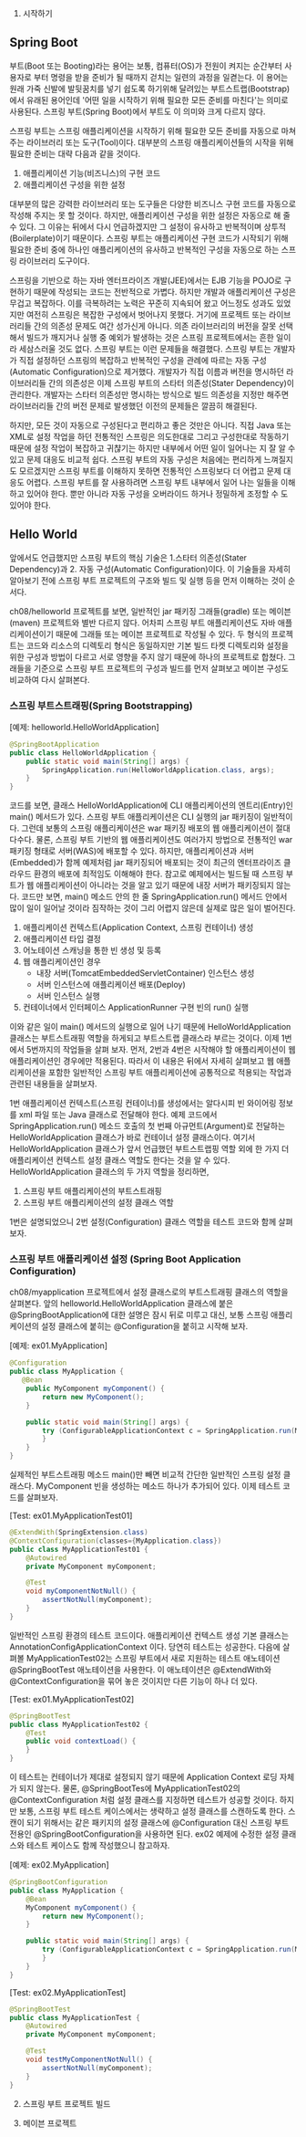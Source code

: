 1. 시작하기

## Spring Boot

부트(Boot 또는 Booting)라는 용어는 보통, 컴퓨터(OS)가 전원이 켜지는 순간부터 사용자로 부터 명령을 받을 준비가 될 때까지 걷치는 일련의 과정을 일켣는다. 이 용어는 원래 가죽 신발에 발뒷꿈치를 넣기 쉽도록 하기위해 달려있는 부트스트랩(Bootstrap)에서 유래된 용어인데 '어떤 일을 시작하기 위해 필요한 모든 준비를 마친다'는 의미로 사용된다. 스프링 부트(Spring Boot)에서 부트도 이 의미와 크게 다르지 않다.

스프링 부트는 스프링 애플리케이션을 시작하기 위해 필요한 모든 준비를 자동으로 마쳐주는 라이브러리 또는 도구(Tool)이다. 대부분의 스프링 애플리케이션들의 시작을 위해 필요한 준비는 대략 다음과 같을 것이다.

1.  애플리케이션 기능(비즈니스)의 구현 코드
2.  애플리케이션 구성을 위한 설정

대부분의 많은 강력한 라이브러리 또는 도구들은 다양한 비즈니스 구현 코드를 자동으로 작성해 주지는 못 할 것이다. 하지만, 애플리케이션 구성을 위한 설정은 자동으로 해 줄 수 있다. 그 이유는 뒤에서 다시 언급하겠지만 그 설정이 유사하고 반복적이며 상투적(Boilerplate)이기 때문이다. 스프링 부트는 애플리케이션 구현 코드가 시작되기 위해 필요한 준비 중에 하나인 애플리케이션의 유사하고 반복적인 구성을 자동으로 하는 스프링 라이브러리 도구이다.

스프링을 기반으로 하는 자바 엔터프라이즈 개발(JEE)에서는 EJB 기능을 POJO로 구현하기 때문에 작성되는 코드는 전반적으로 가볍다. 하지만 개발과 애플리케이션 구성은 무겁고 복잡하다. 이를 극복하려는 노력은 꾸준히 지속되어 왔고 어느정도 성과도 있었지만 여전히 스프링은 복잡한 구성에서 벗어나지 못했다. 거기에 프로젝트 또는 라이브러리들 간의 의존성 문제도 여간 성가신게 아니다. 의존 라이브러리의 버전을 잘못 선택해서 빌드가 깨지거나 실행 중 예외가 발생하는 것은 스프링 프로젝트에서는 흔한 일이라 세삼스러울 것도 없다. 스프링 부트는 이런 문제들을 해결했다. 스프링 부트는 개발자가 직접 설정하던 스프링의 복잡하고 반복적인 구성을 관례에 따르는 자동 구성(Automatic Configuration)으로 제거했다. 개발자가 직접 이름과 버전을 명시하던 라이브러리들 간의 의존성은 이제 스프링 부트의 스타터 의존성(Stater Dependency)이 관리한다. 개발자는 스타터 의존성만 명시하는 방식으로 빌드 의존성을 지정만 해주면 라이브러리들 간의 버전 문제로 발생했던 이전의 문제들은 깔끔히 해결된다.

하지만, 모든 것이 자동으로 구성된다고 편리하고 좋은 것만은 아니다. 직접 Java 또는 XML로 설정 작업을 하던 전통적인 스프링은 의도한대로 그리고 구성한대로 작동하기 때문에 설정 작업이 복잡하고 귀챦기는 하지만 내부에서 어떤 일이 일어나는 지 잘 알 수 있고 문제 대응도 비교적 쉽다. 스프링 부트의 자동 구성은 처음에는 편리하게 느껴질지도 모르겠지만 스프링 부트를 이해하지 못하면 전통적인 스프링보다 더 어렵고 문제 대응도 어렵다. 스프링 부트를 잘 사용하려면 스프링 부트 내부에서 일어 나는 일들을 이해하고 있어야 한다. 뿐만 아니라 자동 구성을 오버라이드 하거나 정밀하게 조정할 수 도 있어야 한다.



## Hello World

 앞에서도 언급했지만 스프링 부트의 핵심 기술은 1.스타터 의존성(Stater Dependency)과 2. 자동 구성(Automatic Configuration)이다. 이 기술들을 자세히 알아보기 전에 스프링 부트 프로젝트의 구조와 빌드 및 실행 등을 먼저 이해하는 것이 순서다.

 ch08/helloworld 프로젝트를 보면, 일반적인 jar 패키징 그래들(gradle) 또는 메이븐(maven) 프로젝트와 별반 다르지 않다. 어차피 스프링 부트 애플리케이션도 자바 애플리케이션이기 때문에 그래들 또는 메이븐 프로젝트로 작성될 수 있다. 두 형식의 프로젝트는 코드와 리소스의 디렉토리 형식은 동일하지만 기본 빌드 타켓 디렉토리와 설정을 위한 구성과 방법이 다르고 서로 영향을 주지 않기 때문에 하나의 프로젝트로 합쳤다. 그래들을 기준으로 스프링 부트 프로젝트의 구성과 빌드를 먼저 살펴보고 메이븐 구성도 비교하여 다시 살펴본다.

### 스프링 부트스트래핑(Spring Bootstrapping)
    
\[예제: helloworld.HelloWorldApplication\]
    
```java
@SpringBootApplication
public class HelloWorldApplication {
	public static void main(String[] args) {
		SpringApplication.run(HelloWorldApplication.class, args);
	}
}
```

 코드를 보면, 클래스 HelloWorldApplication에 CLI 애플리케이션의 엔트리(Entry)인 main() 메서드가 있다. 스프링 부트 애플리케이션은 CLI 실행의 jar 패키징이 일반적이다. 그런데 보통의 스프링 애플리케이션은 war 패키징 배포의 웹 애플리케이션이 절대 다수다. 물론, 스프링 부트 기반의 웹 애플리케이션도 여러가지 방법으로 전통적인 war 패키징 형태로 서버(WAS)에 배포할 수 있다. 하지만, 애플리케이션과 서버(Embedded)가 함께 예제처럼 jar 패키징되어 배포되는 것이 최근의 엔터프라이즈 클라우드 환경의 배포에 최적임도 이해해야 한다. 참고로 예제에서는 빌드될 때 스프링 부트가 웹 애플리케이션이 아니라는 것을 알고 있기 때문에 내장 서버가 패키징되지 않는다. 코드만 보면, main() 메소드 안의 한 줄 SpringApplication.run() 메서드 안에서 많이 일이 일어날 것이라 짐작하는 것이 그리 어렵지 않은데 실제로 많은 일이 벌어진다.
	
1.  애플리케이션 컨텍스트(Application Context, 스프링 컨테이너) 생성
2.  애플리케이션 타입 결정
3.  어노테이션 스캐닝을 통한 빈 생성 및 등록
4.  웹 애플리케이션인 경우
	- 내장 서버(TomcatEmbeddedServletContainer) 인스턴스 생성
	- 서버 인스턴스에 애플리케이션 배포(Deploy)
	- 서버 인스턴스 실행
5.  컨테이너에서 인터페이스 ApplicationRunner 구현 빈의 run() 실행
	
 이와 같은 일이 main() 메서드의 실행으로 일어 나기 때문에 HelloWorldApplication 클래스는 부트스트래핑 역할을 하게되고 부트스트랩 클래스라 부르는 것이다. 이제 1번에서 5번까지의 작업들을 살펴 보자. 먼저, 2번과 4번은 시작해야 할 애플리케이션이 웹 애플리케이션인 경우에만 적용된다. 따라서 이 내용은 뒤에서 자세히 살펴보고 웹 애플리케이션을 포함한 일반적인 스프링 부트 애플리케이션에 공통적으로 적용되는 작업과 관련된 내용들을 살펴보자.
	
 1번 애플리케이션 컨텍스트(스프링 컨테이너)를 생성에서는 알다시피 빈 와이어링 정보를 xml 파일 또는 Java 클래스로 전달해야 한다. 예제 코드에서 SpringApplication.run() 메소드 호출의 첫 번째 아규먼트(Argument)로 전달하는 HelloWorldApplication 클래스가 바로 컨테이너 설정 클래스이다. 여기서 HelloWorldApplication 클래스가 앞서 언급했던 부트스트랩핑 역할 외에 한 가지 더 애플리케이션 컨텍스트 설정 클래스 역할도 한다는 것을 알 수 있다. HelloWorldApplication 클래스의 두 가지 역할을 정리하면,
	
1. 스프링 부트 애플리케이션의 부트스트래핑
2. 스프링 부트 애플리케이션의 설정 클래스 역할 

 1번은 설명되었으니 2번 설정(Configuration) 클래스 역할을 테스트 코드와 함께 살펴보자.


### 스프링 부트 애플리케이션 설정 (Spring Boot Application Configuration)

 ch08/myapplication 프로젝트에서 설정 클래스로의 부트스트래핑 클래스의 역할을 살펴본다. 앞의 helloworld.HelloWorldApplication 클래스에 붙은 @SpringBootApplication에 대한 설명은 잠시 뒤로 미루고 대신, 보통 스프링 애플리케이션의 설정 클래스에 붙히는 @Configuration을 붙히고 시작해 보자.  
	
\[예제: ex01.MyApplication\]
    
```java
@Configuration
public class MyApplication {
   @Bean
    public MyComponent myComponent() {
        return new MyComponent();
    }

    public static void main(String[] args) {
        try (ConfigurableApplicationContext c = SpringApplication.run(MyApplication.class, args)) {
        }
    }
}
```
 실제적인 부트스트래핑 메소드 main()만 빼면 비교적 간단한 일반적인 스프링 설정 클래스다. MyComponent 빈을 생성하는 메소드 하나가 추가되어 있다. 이제 테스트 코드를 살펴보자.

\[Test: ex01.MyApplicationTest01\]

```java
@ExtendWith(SpringExtension.class)
@ContextConfiguration(classes={MyApplication.class})
public class MyApplicationTest01 {
    @Autowired
    private MyComponent myComponent;

    @Test
    void myComponentNotNull() {
        assertNotNull(myComponent);
    }
}
```
 일반적인 스프링 환경의 테스트 코드이다. 애플리케이션 컨텍스트 생성 기본 클래스는 AnnotationConfigApplicationContext 이다. 당연히 테스트는 성공한다. 다음에 살펴볼 MyApplicationTest02는 스프링 부트에서 새로 지원하는 	테스트 애노테이션 @SpringBootTest 애노테이션을 사용한다. 이 애노테이션은 @ExtendWith와 @ContextConfiguration을 묶어 놓은 것이지만 다른 기능이 하나 더 있다.

\[Test: ex01.MyApplicationTest02\]

```java
@SpringBootTest
public class MyApplicationTest02 {
    @Test
    public void contextLoad() {
    }
}
```
 이 테스트는 컨테이너가 제대로 설정되지 않기 때문에 Application Context 로딩 자체가 되지 않는다. 물론, @SpringBootTes에 MyApplicationTest02의 @ContextConfiguration 처럼 설정 클래스를 지정하면 테스트가 성공할 것이다. 하지만 보통, 스프링 부트 테스트 케이스에서는 생략하고 설정 클래스를 스캔하도록 한다. 스캔이 되기 위해서는 같은 패키지의 설정 클래스에 @Configuration 대신 스프링 부트 전용인 @SpringBootConfiguration을 사용하면 된다. ex02 예제에 수정한 설정 클래스와 테스트 케이스도 함께 작성했으니 참고하자.
 
\[예제: ex02.MyApplication\]
    
```java
@SpringBootConfiguration
public class MyApplication {
    @Bean
    MyComponent myComponent() {
        return new MyComponent();
    }

    public static void main(String[] args) {
        try (ConfigurableApplicationContext c = SpringApplication.run(MyApplication.class, args)) {
        }
    }
}
```

\[Test: ex02.MyApplicationTest\]

```java
@SpringBootTest
public class MyApplicationTest {
    @Autowired
    private MyComponent myComponent;

    @Test
    void testMyComponentNotNull() {
        assertNotNull(myComponent);
    }
}
```




2.  스프링 부트 프로젝트 빌드
    
3.  메이븐 프로젝트
